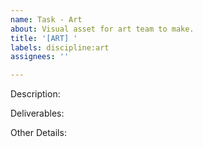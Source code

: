 ```yaml
---
name: Task - Art
about: Visual asset for art team to make.
title: '[ART] '
labels: discipline:art
assignees: ''

---
```

Description:

Deliverables:

Other Details:
